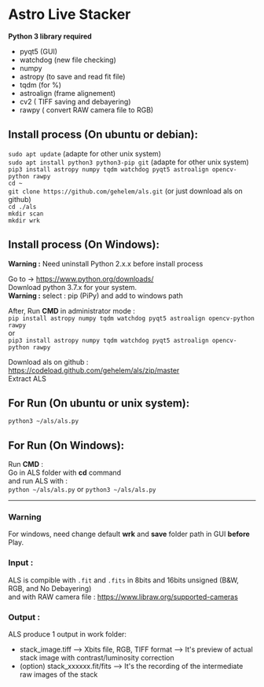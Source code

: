 # Astro Live Stacker

__Python 3 library required__
- pyqt5 (GUI)
- watchdog (new file checking)
- numpy 
- astropy (to save and read fit file)
- tqdm (for %)
- astroalign (frame alignement)
- cv2 ( TIFF saving and debayering)
- rawpy ( convert RAW camera file to RGB)

## Install process (On ubuntu or debian): 

`sudo apt update` (adapte for other unix system)  
`sudo apt install python3 python3-pip git` (adapte for other unix system)   
`pip3 install astropy numpy tqdm watchdog pyqt5 astroalign opencv-python rawpy`  
`cd ~`  
`git clone https://github.com/gehelem/als.git`  (or just download als on github)  
`cd ./als`  
`mkdir scan`  
`mkdir wrk`  

## Install process (On Windows):
__Warning :__ Need uninstall Python 2.x.x before install process


Go to -> https://www.python.org/downloads/  
Download python 3.7.x for your system.  
__Warning :__ select : pip (PiPy) and add to windows path  

After, Run __CMD__ in administrator mode :  
`pip install astropy numpy tqdm watchdog pyqt5 astroalign opencv-python rawpy`  
or  
`pip3 install astropy numpy tqdm watchdog pyqt5 astroalign opencv-python rawpy`

Download als on github : https://codeload.github.com/gehelem/als/zip/master  
Extract ALS


## For Run (On ubuntu or unix system):
`python3 ~/als/als.py`

## For Run (On Windows):
Run __CMD__ :  
Go in ALS folder with __cd__ command  
and run ALS with :  
`python ~/als/als.py` or `python3 ~/als/als.py`
      
________________________________
### Warning 

For windows, need change default __wrk__ and __save__ folder path in GUI __before__ Play.

### Input :

ALS is compible with `.fit` and `.fits` in 8bits and 16bits unsigned (B&W, RGB, and No Debayering)  
and with RAW camera file : https://www.libraw.org/supported-cameras

### Output :

ALS produce 1 output in work folder: 
- stack_image.tiff --> Xbits file, RGB, TIFF format --> It's preview of actual stack image with contrast/luminosity correction
- (option) stack_xxxxxx.fit/fits --> It's the recording of the intermediate raw images of the stack

